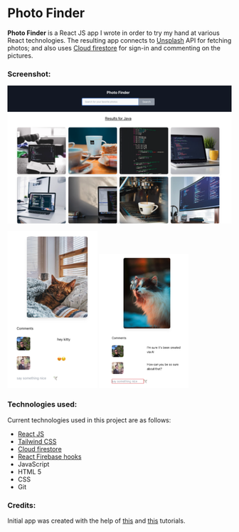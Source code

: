 # Photo Finder

<b>Photo Finder</b> is a React JS app I wrote in order to try my hand at various React technologies. The resulting app
connects to [Unsplash](https://unsplash.com/developers) API for fetching photos; and also uses [Cloud firestore](https://firebase.google.com/docs/firestore) for
sign-in and commenting on the pictures.

### Screenshot:

<img src="./docs/screenshot1.png" width="1383" alt="The screen shot of the main page of the app."/>

<p>
<img src="./docs/Screenshot2.png" width="40%"/>
<img src="./docs/Screenshot3.png" width="40%"/>
</p>

### Technologies used:

Current technologies used in this project are as follows:
<ul>
<li><a href="https://react.dev/">React JS</a></li>
<li><a href="https://tailwindcss.com/">Tailwind CSS</a></li>
<li><a href="https://firebase.google.com/docs/firestore">Cloud firestore</a></li>
<li><a href="https://github.com/csfrequency/react-firebase-hooks">React Firebase hooks</a></li>
<li>JavaScript</li>
<li>HTML 5</li>
<li>CSS</li>
<li>Git</li>
</ul>

### Credits:

Initial app was created with the help of [this](https://youtu.be/yUau8xImmK0) and [this](https://www.youtube.com/watch?v=zQyrwxMPm88) tutorials.

